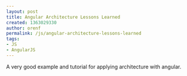 ```yaml
---
layout: post
title: Angular Architecture Lessons Learned
created: 1363029330
author: orenf
permalink: /js/angular-architecture-lessons-learned
tags:
- JS
- AngularJS
---
```

<p>A very good example and tutorial for applying architecture with angular.</p>
